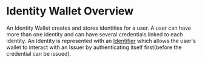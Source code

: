 # Identity Wallet Overview

An Identity Wallet creates and stores identities for a user. A user can have more than one identity and can have several credentials linked to each identity. An Identity is represented with an [Identifier](https://docs.iden3.io/getting-started/identity/identifier/) which allows the user's wallet to interact with an Issuer by authenticating itself first(before the credential can be issued). 

